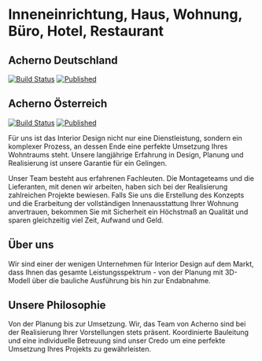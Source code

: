 # Inneneinrichtung, Haus, Wohnung, Büro, Hotel, Restaurant
## Acherno Deutschland
[![Build Status](http://dev.almero.pro/acherno.de/status/build.svg)](http://dev.almero.pro/acherno.de)
[![Published](http://acherno.de/status/published.svg?v4)](http://acherno.de)

## Acherno Österreich
[![Build Status](http://dev.almero.pro/acherno.at/status/build.svg)](http://dev.almero.pro/acherno.at)
[![Published](http://acherno.at/status/published.svg?v4)](http://acherno.at)

Für uns ist das Interior Design nicht nur eine Dienstleistung, sondern ein komplexer Prozess, an dessen Ende eine perfekte Umsetzung Ihres Wohntraums steht. Unsere langjährige Erfahrung in Design, Planung und Realisierung ist unsere Garantie für ein Gelingen.

Unser Team besteht aus erfahrenen Fachleuten. Die Montageteams und die Lieferanten, mit denen wir arbeiten, haben sich bei der Realisierung zahlreichen Projekte bewiesen. Falls  Sie uns die Erstellung des Konzepts und die Erarbeitung der vollständigen Innenausstattung Ihrer Wohnung anvertrauen, bekommen Sie mit Sicherheit ein Höchstmaß  an Qualität und sparen gleichzeitig viel Zeit, Aufwand und Geld.

## Über uns
Wir sind einer der wenigen Unternehmen für Interior Design auf dem Markt, dass  Ihnen das gesamte Leistungsspektrum - von der Planung mit 3D-Modell  über die bauliche Ausführung bis hin zur Endabnahme.

## Unsere Philosophie 
Von der Planung bis zur Umsetzung.  Wir, das Team von Acherno sind bei der Realisierung Ihrer Vorstellungen stets präsent.  Koordinierte Bauleitung  und eine individuelle Betreuung sind unser Credo um eine  perfekte Umsetzung Ihres Projekts  zu gewährleisten.
